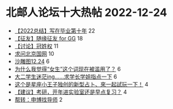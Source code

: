 # 北邮人论坛十大热帖 2022-12-24

- [【2022总结】写在毕业第十年](https://bbs.byr.cn/article/WorkLife/1193958) 22
- [【征友】随缘征友 for GG](https://bbs.byr.cn/article/Friends/2034267) 18
- [【讨论】冠姓权](https://bbs.byr.cn/article/Talking/6375769) 11
- [求问北京国网](https://bbs.byr.cn/article/Job/2180503) 10
- [沙雕图12.24](https://bbs.byr.cn/article/Picture/3335098) 6
- [为什么我觉得“女生”这个词现在被滥用了？](https://bbs.byr.cn/article/Feeling/3193321) 6
- [大二学生迷茫ing……求学长学姐指点一下](https://bbs.byr.cn/article/GoAbroad/390446) 6
- [这个是星座小王子独创的新型占卜、來一起試玩一下！](https://bbs.byr.cn/article/Constellations/465260) 4
- [【建议】考研，开年进实验室还是早点复习？](https://bbs.byr.cn/article/AimGraduate/1221157) 4
- [帮转：申博找导师](https://bbs.byr.cn/article/Paper/47382) 2


